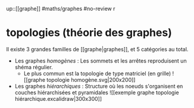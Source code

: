up::[[graphe]]
#maths/graphes #no-review r
# topologies (théorie des graphes)
Il existe 3 grandes familles de [[graphe|graphes]], et 5 catégories au total.

 - Les graphes _homogènes_ : Les sommets et les arrêtes reproduisent un shéma régulier.
     - Le plus commun est la topologie de type matriciel (en grille) ![[graphe topologie homogène.svg|200x200]]  
 - Les graphes _hiérarchiques_ : Structure où les noeuds s'organisent en couches hiérarchisées et pyramidales ![[exemple graphe topologie hiérarchique.excalidraw|300x300]] 

